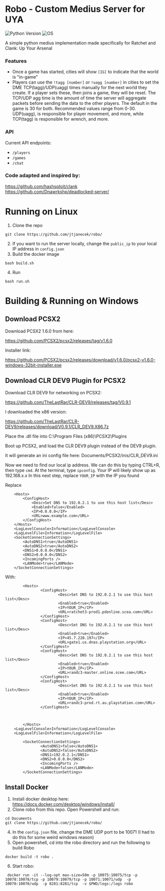 # Robo - Custom Medius Server for UYA
![Python Version](https://img.shields.io/badge/python-3.9-blue?style=for-the-badge&logo=python)
![OS](https://img.shields.io/badge/OS-GNU%2FLinux-red?style=for-the-badge&logo=linux)

A simple python medius implementation made specifically for Ratchet and Clank: Up Your Arsenal

### Features
- Once a game has started, cities will show `[IG]` to indicate that the world is "in-game"
- Players can use the `!tagg [number]` or `!uagg [number]` in cities to set the DME TCP(tagg)/UDP(uagg) times manually for the next world they create. If a player sets these, then joins a game, they will be reset. The TCP/UDP agg time is the amount of time the server will aggregate packets before sending the data to the other players. The default in the game is 30 for both. Recommended values range from 0-30. UDP(uagg), is responsible for player movement, and more, while TCP(tagg) is responsible for wrench, and more. 

### API
Current API endpoints:
- `/players`
- `/games`
- `/chat`

### Code adapted and inspired by:
https://github.com/hashsploit/clank    
https://github.com/Dnawrkshp/deadlocked-server/


# Running on Linux
1. Clone the repo
```
git clone https://github.com/jtjanecek/robo/
```
2. If you want to run the server locally, change the `public_ip` to your local IP address in `config.json`
3. Build the docker image
```
bash build.sh
```
4. Run
```
bash run.sh
```

# Building & Running on Windows
## Download PCSX2
Download PCSX2 1.6.0 from here:

https://github.com/PCSX2/pcsx2/releases/tag/v1.6.0

Installer link: 

https://github.com/PCSX2/pcsx2/releases/download/v1.6.0/pcsx2-v1.6.0-windows-32bit-installer.exe

## Download CLR DEV9 Plugin for PCSX2
Download CLR DEV9 for networking on PCSX2:

https://github.com/TheLastRar/CLR-DEV9/releases/tag/V0.9.1

I downloaded the x86 version: 

https://github.com/TheLastRar/CLR-DEV9/releases/download/V0.9.1/CLR_DEV9.X86.7z

Place the .dll file into C:\Program Files (x86)\PCSX2\Plugins

Boot up PCSX2, and load the CLR DEV9 plugin instead of the DEV9 plugin.

It will generate an ini config file here: Documents/PCSX2/inis/CLR_DEV9.ini

Now we need to find our local ip address. We can do this by typing CTRL+R, then type `cmd`. At the terminal, type `ipconfig`. Your IP will likely show up as 192.168.x.x
In this next step, replace `YOUR_IP` with the IP you found

Replace
```
	<Hosts>
		<ConfigHost>
			<Desc>Set DNS to 192.0.2.1 to use this host list</Desc>
			<Enabled>false</Enabled>
			<IP>0.0.0.0</IP>
			<URL>www.example.com</URL>
		</ConfigHost>
	</Hosts>
	<LogLevelConsole>Information</LogLevelConsole>
	<LogLevelFile>Information</LogLevelFile>
	<SocketConnectionSettings>
		<AutoDNS1>true</AutoDNS1>
		<AutoDNS2>true</AutoDNS2>
		<DNS1>0.0.0.0</DNS1>
		<DNS2>0.0.0.0</DNS2>
		<IncomingPorts />
		<LANMode>true</LANMode>
	</SocketConnectionSettings>
```
With:
```
        <Hosts>
                <ConfigHost>
                        <Desc>Set DNS to 192.0.2.1 to use this host list</Desc>
                        <Enabled>true</Enabled>
                        <IP>YOUR_IP</IP>
                        <URL>ratchet3-prod1.pdonline.scea.com</URL>
                </ConfigHost>
                <ConfigHost>
                        <Desc>Set DNS to 192.0.2.1 to use this host list</Desc>
                        <Enabled>true</Enabled>
                        <IP>45.7.228.197</IP>
                        <URL>gate1.us.dnas.playstation.org</URL>
                </ConfigHost>
                <ConfigHost>
                        <Desc>Set DNS to 192.0.2.1 to use this host list</Desc>
                        <Enabled>true</Enabled>
                        <IP>YOUR_IP</IP>
                        <URL>randc3-master.online.scee.com</URL>
                </ConfigHost>
                <ConfigHost>
                        <Desc>Set DNS to 192.0.2.1 to use this host list</Desc>
                        <Enabled>true</Enabled>
                        <IP>YOUR_IP</IP>
                        <URL>randc3-prod.rt.au.playstation.com</URL>
                </ConfigHost>



        </Hosts>
	<LogLevelConsole>Information</LogLevelConsole>
	<LogLevelFile>Information</LogLevelFile>
	
        <SocketConnectionSettings>
                <AutoDNS1>false</AutoDNS1>
                <AutoDNS2>false</AutoDNS2>
                <DNS1>192.0.2.1</DNS1>
                <DNS2>0.0.0.0</DNS2>
                <IncomingPorts />
                <LANMode>false</LANMode>
        </SocketConnectionSettings>
```

## Install Docker
1. Install docker desktop here: https://docs.docker.com/desktop/windows/install/
2. Clone robo from this repo. Open Powershell and run:
```
cd Documents
git clone https://github.com/jtjanecek/robo/
```
4. In the `config.json` file, change the DME UDP port to be 10071 (I had to do this for some weird windows reason)
5. Open powershell, cd into the robo directory and run the following to build Robo
```
docker build -t robo .
```
6. Start robo:
```
 docker run -it --log-opt max-size=50m -p 10075:10075/tcp -p 10078:10078/tcp -p 10079:10079/tcp -p 10071:10071/udp  -p 10070:10070/udp  -p 8281:8281/tcp  -v $PWD/logs:/logs robo
```
